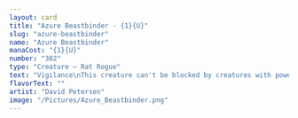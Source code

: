 ```yaml
---
layout: card
title: "Azure Beastbinder - {1}{U}"
slug: "azure-beastbinder"
name: "Azure Beastbinder"
manaCost: "{1}{U}"
number: "302"
type: "Creature — Rat Rogue"
text: "Vigilance\nThis creature can't be blocked by creatures with power 2 or greater.\nWhenever this creature attacks, up to one target artifact, creature, or planeswalker an opponent controls loses all abilities until your next turn. If it's a creature, it also has base power and toughness 2/2 until your next turn."
flavorText: ""
artist: "David Petersen"
image: "/Pictures/Azure_Beastbinder.png"
---
```


